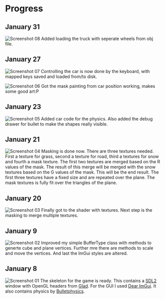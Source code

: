 # Progress

## January 31
![Screenshot 08](progress/screenshot08.png)
Added loading the truck with seperate wheels from obj file.

## January 27
![Screenshot 07](progress/screenshot07.png)
Controlling the car is now done by the keyboard, with mapped keys saved and loaded from/to disk.

![Screenshot 06](progress/screenshot06.png)
Got the mask painting from car position working, makes some good art:P

## January 23
![Screenshot 05](progress/screenshot05.png)
Added car code for the physics. Also added the debug drawer for bullet to make the shapes really visible.

## January 21
![Screenshot 04](progress/screenshot04.png)
Masking is done now. There are three textures needed. First a texture for grass, second a texture for road, third a textures for snow and fourth a mask texture. The first two textures are merged based on the R values of the mask. The result of this merge will be merged with the snow textures based on the G values of the mask. This will be the end result. The first three textures have a fixed size and are repeated over the plane. The mask textures is fully fit over the triangles of the plane.

## January 20
![Screenshot 03](progress/screenshot03.png)
Finally got to the shader with textures. Next step is the masking to merge multiple textures.

## January 9
![Screenshot 02](progress/screenshot02.png)
Improved my simple BufferType class with methods to generte cube and plane vertices. Further mre there are methods to scale and move the vertices. And last the ImGui styles are altered.

## January 8
![Screenshot 01](progress/screenshot01.png)
The skeleton for the game is ready. This contains a [SDL2](https://www.libsdl.org/download-2.0.php) window with OpenGL headers from [Glad](https://github.com/Dav1dde/glad). For the GUI I used [Dear ImGui](https://github.com/ocornut/imgui). It also contains physics by [Bulletphysics](https://pybullet.org/wordpress/).
